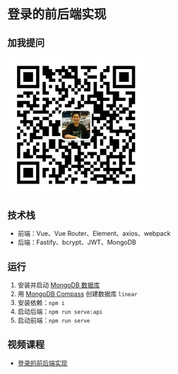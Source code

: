# 登录的前后端实现

## 加我提问

<img src="./wechat.jpg" width="61.8%">

## 技术栈

- 前端：Vue、Vue Router、Element、axios、webpack
- 后端：Fastify、bcrypt、JWT、MongoDB

## 运行

1. 安装并启动 [MongoDB 数据库](https://www.mongodb.com/try/download/community)
2. 用 [MongoDB Compass](https://www.mongodb.com/try/download/compass) 创建数据库 `linear`
3. 安装依赖：`npm i`
4. 启动后端：`npm run serve:api`
5. 启动前端：`npm run serve`

## 视频课程

- [登录的前后端实现](https://www.bilibili.com/video/BV1qQ4y1S7u4)
